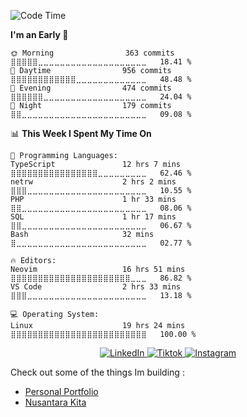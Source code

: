 <!--START_SECTION:waka-->
![Code Time](http://img.shields.io/badge/Code%20Time-186%20hrs%2026%20mins-blue)

**I'm an Early 🐤** 

```text
🌞 Morning                363 commits         ⣿⣿⣿⣿⣿⣀⣀⣀⣀⣀⣀⣀⣀⣀⣀⣀⣀⣀⣀⣀⣀⣀⣀⣀⣀   18.41 % 
🌆 Daytime                956 commits         ⣿⣿⣿⣿⣿⣿⣿⣿⣿⣿⣿⣿⣀⣀⣀⣀⣀⣀⣀⣀⣀⣀⣀⣀⣀   48.48 % 
🌃 Evening                474 commits         ⣿⣿⣿⣿⣿⣿⣀⣀⣀⣀⣀⣀⣀⣀⣀⣀⣀⣀⣀⣀⣀⣀⣀⣀⣀   24.04 % 
🌙 Night                  179 commits         ⣿⣿⣀⣀⣀⣀⣀⣀⣀⣀⣀⣀⣀⣀⣀⣀⣀⣀⣀⣀⣀⣀⣀⣀⣀   09.08 % 
```


📊 **This Week I Spent My Time On** 

```text
💬 Programming Languages: 
TypeScript               12 hrs 7 mins       ⣿⣿⣿⣿⣿⣿⣿⣿⣿⣿⣿⣿⣿⣿⣿⣿⣀⣀⣀⣀⣀⣀⣀⣀⣀   62.46 % 
netrw                    2 hrs 2 mins        ⣿⣿⣿⣀⣀⣀⣀⣀⣀⣀⣀⣀⣀⣀⣀⣀⣀⣀⣀⣀⣀⣀⣀⣀⣀   10.55 % 
PHP                      1 hr 33 mins        ⣿⣿⣀⣀⣀⣀⣀⣀⣀⣀⣀⣀⣀⣀⣀⣀⣀⣀⣀⣀⣀⣀⣀⣀⣀   08.06 % 
SQL                      1 hr 17 mins        ⣿⣿⣀⣀⣀⣀⣀⣀⣀⣀⣀⣀⣀⣀⣀⣀⣀⣀⣀⣀⣀⣀⣀⣀⣀   06.67 % 
Bash                     32 mins             ⣿⣀⣀⣀⣀⣀⣀⣀⣀⣀⣀⣀⣀⣀⣀⣀⣀⣀⣀⣀⣀⣀⣀⣀⣀   02.77 % 

🔥 Editors: 
Neovim                   16 hrs 51 mins      ⣿⣿⣿⣿⣿⣿⣿⣿⣿⣿⣿⣿⣿⣿⣿⣿⣿⣿⣿⣿⣿⣿⣀⣀⣀   86.82 % 
VS Code                  2 hrs 33 mins       ⣿⣿⣿⣀⣀⣀⣀⣀⣀⣀⣀⣀⣀⣀⣀⣀⣀⣀⣀⣀⣀⣀⣀⣀⣀   13.18 % 

💻 Operating System: 
Linux                    19 hrs 24 mins      ⣿⣿⣿⣿⣿⣿⣿⣿⣿⣿⣿⣿⣿⣿⣿⣿⣿⣿⣿⣿⣿⣿⣿⣿⣿   100.00 % 
```


<!--END_SECTION:waka-->

<p align="center">
  <a href="https://www.linkedin.com/in/muhamad-mupid-ahmadiawan-3b2a95292/">
    <img src="https://img.shields.io/badge/LinkedIn-blue?style=for-the-badge&logo=linkedin&logoColor=white" alt="LinkedIn" />
  <a/>
  <a href="https://www.tiktok.com/@yuefii_">
    <img src="https://img.shields.io/badge/Tiktok-black?style=for-the-badge&logo=tiktok&logoColor=white" alt="Tiktok" />
  <a/>
  <a href="https://www.instagram.com/yuefii_">
    <img src="https://img.shields.io/badge/Instagram-red?style=for-the-badge&logo=instagram&logoColor=white" alt="Instagram" />
  <a/>
</p>

Check out some of the things Im building :

- [Personal Portfolio](https://www.yuefii.site)
- [Nusantara Kita](https://nusakita.yuefii.site)
